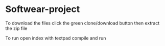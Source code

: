 # Softwear-project
To download the files click the green clone/download button then extract the zip file

To run open index with textpad compile and run
